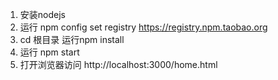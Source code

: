 1.  安装nodejs
2.  运行 npm config set registry https://registry.npm.taobao.org
3.  cd 根目录 运行npm install
4.  运行 npm start
5.  打开浏览器访问 http://localhost:3000/home.html